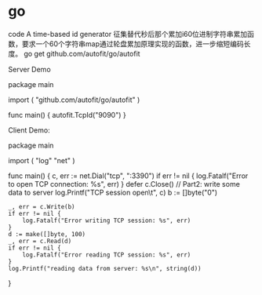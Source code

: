 # go
code
A time-based id generator
征集替代秒后那个累加i60位进制字符串累加函数，要求一个60个字符串map通过轮盘累加原理实现的函数，进一步缩短编码长度。
go get github.com/autofit/go/autofit

Server Demo



package main

import (
	"github.com/autofit/go/autofit"
)

func main() {
	autofit.TcpId("9090")
}

Client Demo:



package main

import (
	"log"
	"net"
)

func main() {
	c, err := net.Dial("tcp", ":3390")
	if err != nil {
		log.Fatalf("Error to open TCP connection: %s", err)
	}
	defer c.Close()
	// Part2: write some data to server
	log.Printf("TCP session open\t", c)
	b := []byte("0")

	_, err = c.Write(b)
	if err != nil {
		log.Fatalf("Error writing TCP session: %s", err)
	}
	d := make([]byte, 100)
	_, err = c.Read(d)
	if err != nil {
		log.Fatalf("Error reading TCP session: %s", err)
	}
	log.Printf("reading data from server: %s\n", string(d))
}
